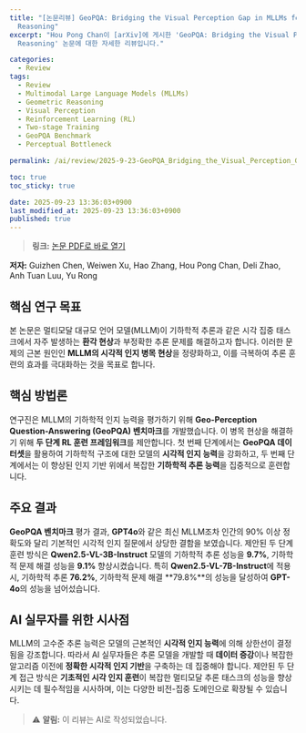 ```yaml
---
title: "[논문리뷰] GeoPQA: Bridging the Visual Perception Gap in MLLMs for Geometric
  Reasoning"
excerpt: "Hou Pong Chan이 [arXiv]에 게시한 'GeoPQA: Bridging the Visual Perception Gap in MLLMs for Geometric
  Reasoning' 논문에 대한 자세한 리뷰입니다."

categories:
  - Review
tags:
  - Review
  - Multimodal Large Language Models (MLLMs)
  - Geometric Reasoning
  - Visual Perception
  - Reinforcement Learning (RL)
  - Two-stage Training
  - GeoPQA Benchmark
  - Perceptual Bottleneck

permalink: /ai/review/2025-9-23-GeoPQA_Bridging_the_Visual_Perception_Gap_in_MLLMs_for_Geometric_Reasoning/

toc: true
toc_sticky: true

date: 2025-09-23 13:36:03+0900
last_modified_at: 2025-09-23 13:36:03+0900
published: true
---
```

> **링크:** [논문 PDF로 바로 열기](https://arxiv.org/abs/2509.17437)

**저자:** Guizhen Chen, Weiwen Xu, Hao Zhang, Hou Pong Chan, Deli Zhao, Anh Tuan Luu, Yu Rong



## 핵심 연구 목표
본 논문은 멀티모달 대규모 언어 모델(MLLM)이 기하학적 추론과 같은 시각 집중 태스크에서 자주 발생하는 **환각 현상**과 부정확한 추론 문제를 해결하고자 합니다. 이러한 문제의 근본 원인인 **MLLM의 시각적 인지 병목 현상**을 정량화하고, 이를 극복하여 추론 훈련의 효과를 극대화하는 것을 목표로 합니다.

## 핵심 방법론
연구진은 MLLM의 기하학적 인지 능력을 평가하기 위해 **Geo-Perception Question-Answering (GeoPQA) 벤치마크**를 개발했습니다. 이 병목 현상을 해결하기 위해 **두 단계 RL 훈련 프레임워크**를 제안합니다. 첫 번째 단계에서는 **GeoPQA 데이터셋**을 활용하여 기하학적 구조에 대한 모델의 **시각적 인지 능력**을 강화하고, 두 번째 단계에서는 이 향상된 인지 기반 위에서 복잡한 **기하학적 추론 능력**을 집중적으로 훈련합니다.

## 주요 결과
**GeoPQA 벤치마크** 평가 결과, **GPT4o**와 같은 최신 MLLM조차 인간의 90% 이상 정확도와 달리 기본적인 시각적 인지 질문에서 상당한 결함을 보였습니다. 제안된 두 단계 훈련 방식은 **Qwen2.5-VL-3B-Instruct** 모델의 기하학적 추론 성능을 **9.7%**, 기하학적 문제 해결 성능을 **9.1%** 향상시켰습니다. 특히 **Qwen2.5-VL-7B-Instruct**에 적용 시, 기하학적 추론 **76.2%**, 기하학적 문제 해결 **79.8%**의 성능을 달성하여 **GPT-4o**의 성능을 넘어섰습니다.

## AI 실무자를 위한 시사점
MLLM의 고수준 추론 능력은 모델의 근본적인 **시각적 인지 능력**에 의해 상한선이 결정됨을 강조합니다. 따라서 AI 실무자들은 추론 모델을 개발할 때 **데이터 증강**이나 복잡한 알고리즘 이전에 **정확한 시각적 인지 기반**을 구축하는 데 집중해야 합니다. 제안된 두 단계 접근 방식은 **기초적인 시각 인지 훈련**이 복잡한 멀티모달 추론 태스크의 성능을 향상시키는 데 필수적임을 시사하며, 이는 다양한 비전-집중 도메인으로 확장될 수 있습니다.

> ⚠️ **알림:** 이 리뷰는 AI로 작성되었습니다.